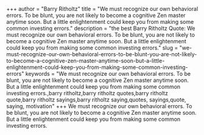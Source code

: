 +++
author = "Barry Ritholtz"
title = "We must recognize our own behavioral errors. To be blunt, you are not likely to become a cognitive Zen master anytime soon. But a little enlightenment could keep you from making some common investing errors."
description = "the best Barry Ritholtz Quote: We must recognize our own behavioral errors. To be blunt, you are not likely to become a cognitive Zen master anytime soon. But a little enlightenment could keep you from making some common investing errors."
slug = "we-must-recognize-our-own-behavioral-errors-to-be-blunt-you-are-not-likely-to-become-a-cognitive-zen-master-anytime-soon-but-a-little-enlightenment-could-keep-you-from-making-some-common-investing-errors"
keywords = "We must recognize our own behavioral errors. To be blunt, you are not likely to become a cognitive Zen master anytime soon. But a little enlightenment could keep you from making some common investing errors.,barry ritholtz,barry ritholtz quotes,barry ritholtz quote,barry ritholtz sayings,barry ritholtz saying,quotes, sayings,quote, saying, motivation"
+++
We must recognize our own behavioral errors. To be blunt, you are not likely to become a cognitive Zen master anytime soon. But a little enlightenment could keep you from making some common investing errors.
